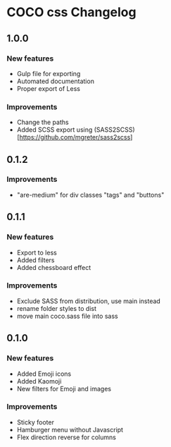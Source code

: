 # COCO css Changelog

## 1.0.0

### New features

* Gulp file for exporting
* Automated documentation
* Proper export of Less

### Improvements

* Change the paths
* Added SCSS export using (SASS2SCSS)[https://github.com/mgreter/sass2scss]

## 0.1.2

### Improvements

* "are-medium" for div classes "tags" and "buttons"

## 0.1.1

### New features

* Export to less
* Added filters
* Added chessboard effect

### Improvements

* Exclude SASS from distribution, use main instead
* rename folder styles to dist
* move main coco.sass file into sass

## 0.1.0

### New features

* Added Emoji icons
* Added Kaomoji
* New filters for Emoji and images

### Improvements

* Sticky footer
* Hamburger menu without Javascript
* Flex direction reverse for columns
